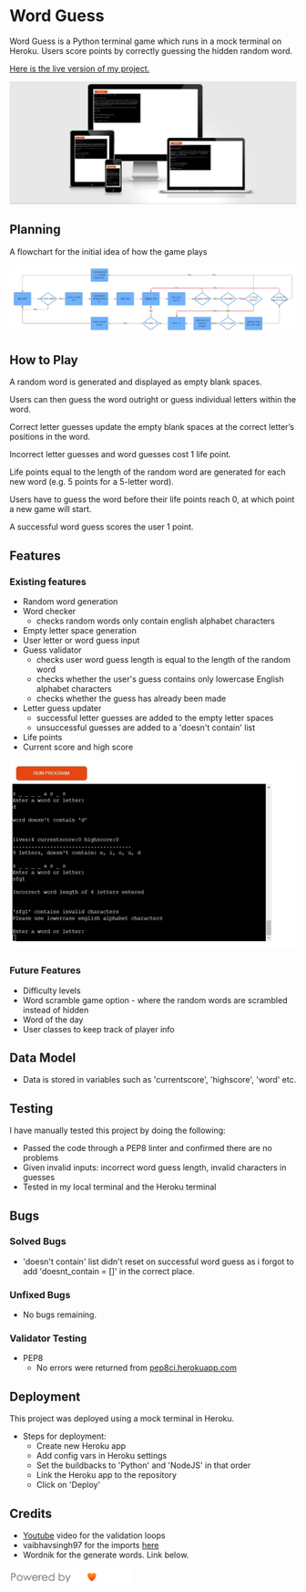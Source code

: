 # Word Guess

Word Guess is a Python terminal game which runs in a mock terminal on Heroku. Users score points by correctly guessing the hidden random word. 

[Here is the live version of my project.](https://mwbark-word-guess-07e0e1567ada.herokuapp.com/)

![Am I responsive? mutlti screen picture](assets/images/am-i-responsive.jpeg.jpg)

## Planning

A flowchart for the initial idea of how the game plays

![Flowchart of gameplay](assets/images/word-guess-flowchart2.png)

## How to Play

A random word is generated and displayed as empty blank spaces.

Users can then guess the word outright or guess individual letters within the word.

Correct letter guesses update the empty blank spaces at the correct letter’s positions in the word.

Incorrect letter guesses and word guesses cost 1 life point.

Life points equal to the length of the random word are generated for each new word (e.g. 5 points for a 5-letter word).

Users have to guess the word before their life points reach 0, at which point a new game will start.

A successful word guess scores the user 1 point. 

## Features

### Existing features

- Random word generation
- Word checker
  - checks random words only contain english alphabet characters
- Empty letter space generation
- User letter or word guess input
- Guess validator
  - checks user word guess length is equal to the length of the random word
  - checks whether the user's guess contains only lowercase English alphabet characters
  -  checks whether the guess has already been made
- Letter guess updater
  - successful letter guesses are added to the empty letter spaces
  - unsuccessful guesses are added to a 'doesn't contain' list
- Life points
- Current score and high score

![Word guess game preview](assets/images/word-guess-preview.jpeg.jpg)

### Future Features

- Difficulty levels
- Word scramble game option - where the random words are scrambled instead of hidden
- Word of the day 
- User classes to keep track of player info

## Data Model

- Data is stored in variables such as 'currentscore',     'highscore', 'word' etc.

## Testing

I have manually tested this project by doing the following:

-  Passed the code through a PEP8 linter and confirmed there are no problems
-  Given invalid inputs: incorrect word guess length, invalid characters in guesses
-  Tested in my local terminal and the Heroku terminal

## Bugs

### Solved Bugs

- 'doesn't contain' list didn't reset on successful word guess as i forgot to add 'doesnt_contain = []' in the correct place.

### Unfixed Bugs

- No bugs remaining.

### Validator Testing

- PEP8
  - No errors were returned from [pep8ci.herokuapp.com](https://pep8ci.herokuapp.com/)

## Deployment

This project was deployed using a mock terminal in Heroku.

- Steps for deployment:
  - Create new Heroku app
  - Add config vars in Heroku settings
  - Set the buildbacks to 'Python' and 'NodeJS' in that order
  - Link the Heroku app to the repository
  - Click on 'Deploy'

## Credits

-  [Youtube](https://www.youtube.com/watch?v=ZNczyrq7F2Q) video for the validation loops
-  vaibhavsingh97 for the imports [here](https://github.com/vaibhavsingh97/random-word/blob/master/docs/wordnik.md)
-  Wordnik for the generate words. Link below.

[<img src="assets/images/wordnik_badge_b1.png">](https://wordnik.com/)
